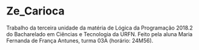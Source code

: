 # Ze_Carioca
Trabalho da terceira unidade da matéria de Lógica da Programação 2018.2 do Bacharelado em Ciências e Tecnologia da URFN. Feito pela aluna Maria Fernanda de França Antunes, turma 03A (horário: 24M56).
